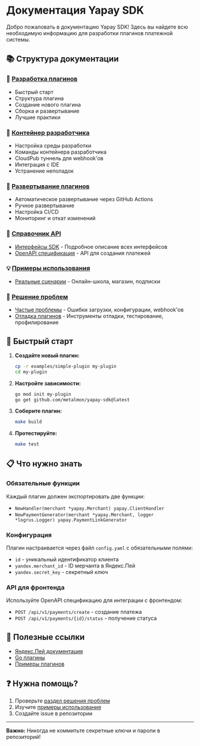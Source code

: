 # Документация Yapay SDK

Добро пожаловать в документацию Yapay SDK! Здесь вы найдете всю необходимую информацию для разработки плагинов платежной системы.

## 📚 Структура документации

### 🚀 [Разработка плагинов](development/getting-started.md)
- Быстрый старт
- Структура плагина
- Создание нового плагина
- Сборка и развертывание
- Лучшие практики

### 🐳 [Контейнер разработчика](development/dev-container.md)
- Настройка среды разработки
- Команды контейнера разработчика
- CloudPub туннель для webhook'ов
- Интеграция с IDE
- Устранение неполадок

### 🚀 [Развертывание плагинов](development/deployment.md)
- Автоматическое развертывание через GitHub Actions
- Ручное развертывание
- Настройка CI/CD
- Мониторинг и откат изменений

### 📖 [Справочник API](api-reference/)
- [Интерфейсы SDK](api-reference/interfaces.md) - Подробное описание всех интерфейсов
- [OpenAPI спецификация](api-reference/payment-api.yaml) - API для создания платежей

### 💡 [Примеры использования](examples/)
- [Реальные сценарии](examples/real-world-scenarios.md) - Онлайн-школа, магазин, подписки

### 🔧 [Решение проблем](troubleshooting/)
- [Частые проблемы](troubleshooting/common-issues.md) - Ошибки загрузки, конфигурации, webhook'ов
- [Отладка плагинов](troubleshooting/debugging.md) - Инструменты отладки, тестирование, профилирование

## 🎯 Быстрый старт

1. **Создайте новый плагин:**
   ```bash
   cp -r examples/simple-plugin my-plugin
   cd my-plugin
   ```

2. **Настройте зависимости:**
   ```bash
   go mod init my-plugin
   go get github.com/metalmon/yapay-sdk@latest
   ```

3. **Соберите плагин:**
   ```bash
   make build
   ```

4. **Протестируйте:**
   ```bash
   make test
   ```

## 📋 Что нужно знать

### Обязательные функции
Каждый плагин должен экспортировать две функции:
- `NewHandler(merchant *yapay.Merchant) yapay.ClientHandler`
- `NewPaymentGenerator(merchant *yapay.Merchant, logger *logrus.Logger) yapay.PaymentLinkGenerator`

### Конфигурация
Плагин настраивается через файл `config.yaml` с обязательными полями:
- `id` - уникальный идентификатор клиента
- `yandex.merchant_id` - ID мерчанта в Яндекс.Пей
- `yandex.secret_key` - секретный ключ

### API для фронтенда
Используйте OpenAPI спецификацию для интеграции с фронтендом:
- `POST /api/v1/payments/create` - создание платежа
- `POST /api/v1/payments/{id}/status` - получение статуса

## 🔗 Полезные ссылки

- [Яндекс.Пей документация](https://pay.yandex.ru/docs/ru/custom/backend/merchant-api/index)
- [Go плагины](https://pkg.go.dev/plugin)
- [Примеры плагинов](../examples/)

## ❓ Нужна помощь?

1. Проверьте [раздел решения проблем](troubleshooting/common-issues.md)
2. Изучите [примеры использования](examples/real-world-scenarios.md)
3. Создайте issue в репозитории

---

**Важно:** Никогда не коммитьте секретные ключи и пароли в репозиторий!

